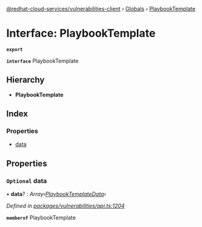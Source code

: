[@redhat-cloud-services/vulnerabilities-client](../README.md) › [Globals](../globals.md) › [PlaybookTemplate](playbooktemplate.md)

# Interface: PlaybookTemplate

**`export`** 

**`interface`** PlaybookTemplate

## Hierarchy

* **PlaybookTemplate**

## Index

### Properties

* [data](playbooktemplate.md#optional-data)

## Properties

### `Optional` data

• **data**? : *Array‹[PlaybookTemplateData](playbooktemplatedata.md)›*

*Defined in [packages/vulnerabilities/api.ts:1204](https://github.com/RedHatInsights/javascript-clients/blob/master/packages/vulnerabilities/api.ts#L1204)*

**`memberof`** PlaybookTemplate
